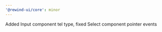```yaml
---
'@rewind-ui/core': minor
---
```


Added Input component tel type, fixed Select component pointer events
